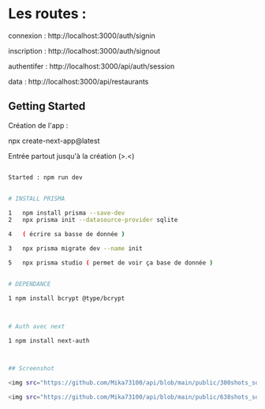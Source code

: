 # Les routes : 

connexion : http://localhost:3000/auth/signin

inscription : http://localhost:3000/auth/signout

authentifer : http://localhost:3000/api/auth/session

data : http://localhost:3000/api/restaurants


## Getting Started

Création de l'app : 

npx create-next-app@latest

Entrée partout jusqu'à la création (>.<)

```bash START

Started : npm run dev


# INSTALL PRISMA

1   npm install prisma --save-dev
2   npx prisma init --datasource-provider sqlite

4   ( écrire sa basse de donnée )

3   npx prisma migrate dev --name init

5   npx prisma studio ( permet de voir ça base de donnée )


# DEPENDANCE

1 npm install bcrypt @type/bcrypt



# Auth avec next

1 npm install next-auth



## Screenshot

<img src="https://github.com/Mika73100/api/blob/main/public/300shots_so.png" />

<img src="https://github.com/Mika73100/api/blob/main/public/638shots_so.png" />
        



